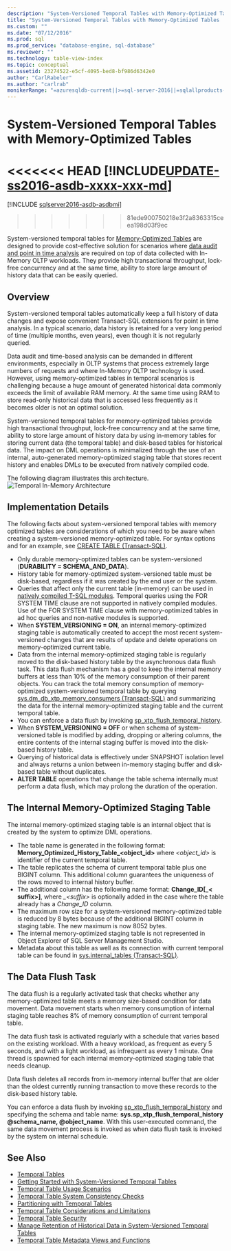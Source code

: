 ```yaml
---
description: "System-Versioned Temporal Tables with Memory-Optimized Tables"
title: "System-Versioned Temporal Tables with Memory-Optimized Tables | Microsoft Docs"
ms.custom: ""
ms.date: "07/12/2016"
ms.prod: sql
ms.prod_service: "database-engine, sql-database"
ms.reviewer: ""
ms.technology: table-view-index
ms.topic: conceptual
ms.assetid: 23274522-e5cf-4095-bed8-bf986d6342e0
author: "CarlRabeler"
ms.author: "carlrab"
monikerRange: "=azuresqldb-current||>=sql-server-2016||=sqlallproducts-allversions||>=sql-server-linux-2017||=azuresqldb-mi-current"
---
```

# System-Versioned Temporal Tables with Memory-Optimized Tables

<<<<<<< HEAD
[!INCLUDE[UPDATE-ss2016-asdb-xxxx-xxx-md](../../includes/UPDATE-ss2016-asdb-xxxx-xxx-md.md)]
=======
[!INCLUDE [sqlserver2016-asdb-asdbmi](../../includes/applies-to-version/sqlserver2016-asdb-asdbmi.md)]
>>>>>>> 81ede900750218e3f2a8363315ceea198d03f9ec

System-versioned temporal tables for [Memory-Optimized Tables](../../relational-databases/in-memory-oltp/memory-optimized-tables.md) are designed to provide cost-effective solution for scenarios where [data audit and point in time analysis](https://msdn.microsoft.com/library/mt631669.aspx) are required on top of data collected with In-Memory OLTP workloads. They provide high transactional throughput, lock-free concurrency and at the same time, ability to store large amount of history data that can be easily queried.

## Overview

System-versioned temporal tables automatically keep a full history of data changes and expose convenient Transact-SQL extensions for point in time analysis. In a typical scenario, data history is retained for a very long period of time (multiple months, even years), even though it is not regularly queried.

Data audit and time-based analysis can be demanded in different environments, especially in OLTP systems that process extremely large numbers of requests and where In-Memory OLTP technology is used. However, using memory-optimized tables in temporal scenarios is challenging because a huge amount of generated historical data commonly exceeds the limit of available RAM memory. At the same time using RAM to store read-only historical data that is accessed less frequently as it becomes older is not an optimal solution.

System-versioned temporal tables for memory-optimized tables provide high transactional throughput, lock-free concurrency and at the same time, ability to store large amount of history data by using in-memory tables for storing current data (the temporal table) and disk-based tables for historical data. The impact on DML operations is minimalized through the use of an internal, auto-generated memory-optimized staging table that stores recent history and enables DMLs to be executed from natively compiled code.

The following diagram illustrates this architecture.![Temporal In-Memory Architecture](../../relational-databases/tables/media/temporal-in-memory-architecture.png "Temporal In-Memory Architecture")

## Implementation Details

The following facts about system-versioned temporal tables with memory optimized tables are considerations of which you need to be aware when creating a system-versioned memory-optimized table. For syntax options and for an example, see [CREATE TABLE &#40;Transact-SQL&#41;](../../t-sql/statements/create-table-transact-sql.md).

- Only durable memory-optimized tables can be system-versioned (**DURABILITY = SCHEMA_AND_DATA**).
- History table for memory-optimized system-versioned table must be disk-based, regardless if it was created by the end user or the system.
- Queries that affect only the current table (in-memory) can be used in [natively compiled T-SQL modules](https://msdn.microsoft.com/library/dn133184.aspx). Temporal queries using the FOR SYSTEM TIME clause are not supported in natively compiled modules. Use of the FOR SYSTEM TIME clause with memory-optimized tables in ad hoc queries and non-native modules is supported.
- When **SYSTEM_VERSIONING = ON**, an internal memory-optimized staging table is automatically created to accept the most recent system-versioned changes that are results of update and delete operations on memory-optimized current table.
- Data from the internal memory-optimized staging table is regularly moved to the disk-based history table by the asynchronous data flush task. This data flush mechanism has a goal to keep the internal memory buffers at less than 10% of the memory consumption of their parent objects. You can track the total memory consumption of memory-optimized system-versioned temporal table by querying [sys.dm_db_xtp_memory_consumers &#40;Transact-SQL&#41;](../../relational-databases/system-dynamic-management-views/sys-dm-db-xtp-memory-consumers-transact-sql.md) and summarizing the data for the internal memory-optimized staging table and the current temporal table.
- You can enforce a data flush by invoking [sp_xtp_flush_temporal_history](../../relational-databases/system-stored-procedures/temporal-table-sp-xtp-flush-temporal-history.md).
- When **SYSTEM_VERSIONING = OFF** or when schema of system-versioned table is modified by adding, dropping or altering columns, the entire contents of the internal staging buffer is moved into the disk-based history table.
- Querying of historical data is effectively under SNAPSHOT isolation level and always returns a union between in-memory staging buffer and disk-based table without duplicates.
- **ALTER TABLE** operations that change the table schema internally must perform a data flush, which may prolong the duration of the operation.

## The Internal Memory-Optimized Staging Table

The internal memory-optimized staging table is an internal object that is created by the system to optimize DML operations.

- The table name is generated in the following format: **Memory_Optimized_History_Table_<object_id>** where *<object_id>* is identifier of the current temporal table.
- The table replicates the schema of current temporal table plus one BIGINT column. This additional column guarantees the uniqueness of the rows moved to internal history buffer.
- The additional column has the following name format: **Change_ID[_< suffix>]**, where *_\<suffix>* is optionally added in the case where the table already has a *Change_ID* column.
- The maximum row size for a system-versioned memory-optimized table is reduced by 8 bytes because of the additional BIGINT column in staging table. The new maximum is now 8052 bytes.
- The internal memory-optimized staging table is not represented in Object Explorer of SQL Server Management Studio.
- Metadata about this table as well as its connection with current temporal table can be found in [sys.internal_tables &#40;Transact-SQL&#41;](../../relational-databases/system-catalog-views/sys-internal-tables-transact-sql.md).

## The Data Flush Task

The data flush is a regularly activated task that checks whether any memory-optimized table meets a memory size-based condition for data movement. Data movement starts when memory consumption of internal staging table reaches 8% of memory consumption of current temporal table.

The data flush task is activated regularly with a schedule that varies based on the existing workload. With a heavy workload, as frequent as every 5 seconds, and with a light workload, as infrequent as every 1 minute. One thread is spawned for each internal memory-optimized staging table that needs cleanup.

Data flush deletes all records from in-memory internal buffer that are older than the oldest currently running transaction to move these records to the disk-based history table.

You can enforce a data flush by invoking [sp_xtp_flush_temporal_history](../../relational-databases/system-stored-procedures/temporal-table-sp-xtp-flush-temporal-history.md) and specifying the schema and table name:
**sys.sp_xtp_flush_temporal_history @schema_name, @object_name**. With this user-executed command, the same data movement process is invoked as when data flush task is invoked by the system on internal schedule.

## See Also

- [Temporal Tables](../../relational-databases/tables/temporal-tables.md)
- [Getting Started with System-Versioned Temporal Tables](../../relational-databases/tables/getting-started-with-system-versioned-temporal-tables.md)
- [Temporal Table Usage Scenarios](../../relational-databases/tables/temporal-table-usage-scenarios.md)
- [Temporal Table System Consistency Checks](../../relational-databases/tables/temporal-table-system-consistency-checks.md)
- [Partitioning with Temporal Tables](../../relational-databases/tables/partitioning-with-temporal-tables.md)
- [Temporal Table Considerations and Limitations](../../relational-databases/tables/temporal-table-considerations-and-limitations.md)
- [Temporal Table Security](../../relational-databases/tables/temporal-table-security.md)
- [Manage Retention of Historical Data in System-Versioned Temporal Tables](../../relational-databases/tables/manage-retention-of-historical-data-in-system-versioned-temporal-tables.md)
- [Temporal Table Metadata Views and Functions](../../relational-databases/tables/temporal-table-metadata-views-and-functions.md)
